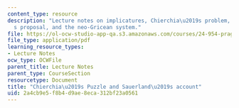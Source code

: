 ```yaml
---
content_type: resource
description: "Lecture notes on implicatures, Chierchia\u2019s problem, Sauerland\u2019\
  s proposal, and the neo-Gricean system."
file: https://ol-ocw-studio-app-qa.s3.amazonaws.com/courses/24-954-pragmatics-in-linguistic-theory-spring-2010/2a4cb9e5f8b4d9ae8eca312bf23a0561_MIT24_954S10_lec03.pdf
file_type: application/pdf
learning_resource_types:
- Lecture Notes
ocw_type: OCWFile
parent_title: Lecture Notes
parent_type: CourseSection
resourcetype: Document
title: "Chierchia\u2019s Puzzle and Sauerland\u2019s account"
uid: 2a4cb9e5-f8b4-d9ae-8eca-312bf23a0561
---
```

